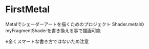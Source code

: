 # FirstMetal
Metalでシェーダーアートを描くためのプロジェクト
Shader.metalのmyFragmentShaderを書き換える事で描画可能

※全くスマートな書き方ではないため注意
